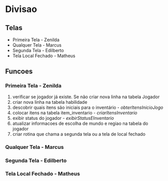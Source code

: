 # Divisao

## Telas

- Primeira Tela - Zenilda
- Qualquer Tela - Marcus 
- Segunda Tela - Edilberto
- Tela Local Fechado - Matheus

## Funcoes

### Primeira Tela - Zenilda

1. verificar se jogador já existe. Se não criar nova linha na tabela Jogador
2. criar nova linha na tabela habilidade
6. descobrir quais itens são iniciais para o inventário - _*obterItensInicioJogo*_
3. colocar itens na tabela item_inventario - _*criarItensInventario*_
4. exibir status do jogador - _*exibirStatusEInventario*_
5. atualizar informacoes de escolha de mundo e regiao na tabela do jogador
7. criar rotina que chama a segunda tela ou a tela de local fechado

### Qualquer Tela - Marcus 



### Segunda Tela - Edilberto


### Tela Local Fechado - Matheus


